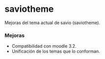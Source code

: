 # saviotheme
Mejoras del tema actual de savio (saviotheme).

### Mejoras
  - Compatibilidad con moodle 3.2.
  - Unificación de los temas que lo conforman.
